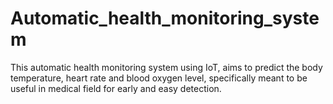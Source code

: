 # Automatic_health_monitoring_system
This automatic health monitoring system using IoT, aims to predict the body temperature, heart rate and blood oxygen level, specifically meant to be useful in medical field for early and easy detection.
